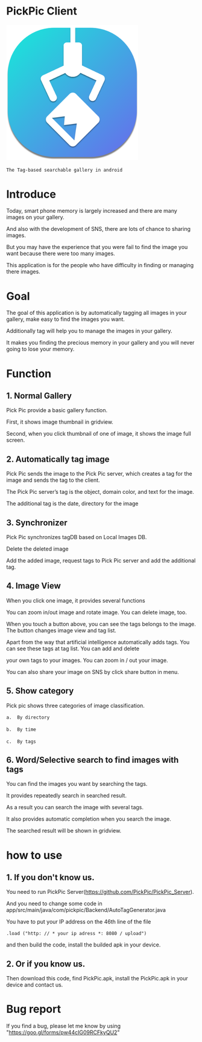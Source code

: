 # PickPic Client
<p align="left">
  <img src="https://github.com/PickPic/PickPic_Client/blob/develop/app/src/main/res/mipmap-xhdpi/icon.png" width="350"/>
</p>

	The Tag-based searchable gallery in android

# Introduce

  Today, smart phone memory is largely increased and there are many images on your gallery.

  And also with the development of SNS, there are lots of chance to sharing images.

  But you may have the experience that you were fail to find the image you want because there were too many images. 

  This application is for the people who have difficulty in finding or managing there images.

# Goal
  The goal of this application is by automatically tagging all images in your gallery, make easy to find the images you want.
  
  Additionally tag will help you to manage the images in your gallery. 

  It makes you finding the precious memory in your gallery and you will never going to lose your memory.
  
# Function

## 1. Normal Gallery
  Pick Pic provide a basic gallery function. 

  First, it shows image thumbnail in gridview.

  Second, when you click thumbnail of one of image, it shows the image full screen.

## 2. Automatically tag image
  Pick Pic sends the image to the Pick Pic server, which creates a tag for the image and sends the tag to the client.

  The Pick Pic server’s tag is the object, domain color, and text for the image.

  The additional tag is the date, directory for the image

## 3. Synchronizer
  Pick Pic synchronizes tagDB based on Local Images DB.
  
  Delete the deleted image

  Add the added image, request tags to Pick Pic server and add the additional tag.

## 4. Image View
  When you click one image, it provides several functions
	
  You can zoom in/out image and rotate image. You can delete image, too.
  
  When you touch a button above, you can see the tags belongs to the image. The button changes image view and tag list.

  Apart from the way that artificial intelligence automatically adds tags. You can see these tags at tag list. You can add and delete 
   
  your own tags to your images.	You can zoom in / out your image.

  You can also share your image on SNS by click share button in menu.

## 5. Show category
  Pick pic shows three categories of image classification.
    
    a.	By directory 
    
    b.	By time
    
    c.	By tags

## 6. Word/Selective search to find images with tags
  You can find the images you want by searching the tags. 
  
  It provides repeatedly search in searched result. 

  As a result you can search the image with several tags.

  It also provides automatic completion when you search the image.

  The searched result will be shown in gridview.
  
# how to use

## 1. If you don't know us.
You need to run PickPic Server(https://github.com/PickPic/PickPic_Server).

And you need to change some code in app/src/main/java/com/pickpic/Backend/AutoTagGenerator.java

You have to put your IP address on the 46th line of the file
		
	.load ("http: // * your ip adress *: 8080 / upload")

and then build the code, install the builded apk in your device.
  
## 2. Or if you know us.
Then download this code, find PickPic.apk, install the PickPic.apk in your device and contact us.

# Bug report
  
  If you find a bug, please let me know by using "https://goo.gl/forms/pw44cIG09RCFkyQU2"

